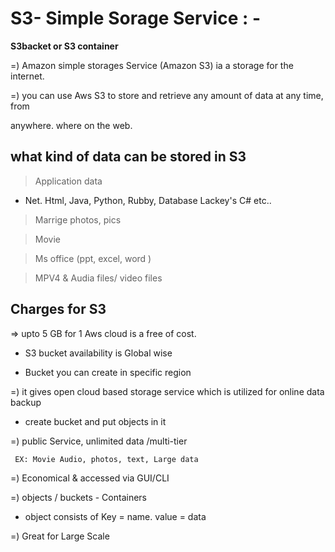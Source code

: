 # S3- Simple Sorage Service : -

   **S3backet or S3 container**

=) Amazon simple storages Service (Amazon S3) ia a storage for the internet. 

=) you can use Aws S3 to store and retrieve any amount of data at any time, from

anywhere. where on the web. 

## what kind of data can be stored in S3

> Application data

- Net. Html, Java, Python, Rubby, Database Lackey's C# etc..

> Marrige photos, pics 

> Movie 

> Ms office (ppt, excel, word )

> MPV4 & Audia files/ video files

## Charges for S3


⇒ upto 5 GB for 1 Aws cloud is a free of cost.

* S3 bucket availability is Global wise

* Bucket you can create in specific region

=) it gives open cloud based storage service which is utilized for online data backup

 - create bucket and put objects in it

=) public Service, unlimited data /multi-tier

     EX: Movie Audio, photos, text, Large data 
     
=) Economical & accessed via GUI/CLI

=) objects / buckets - Containers

  - object consists of Key = name.
                       value = data 

=) Great for Large Scale

